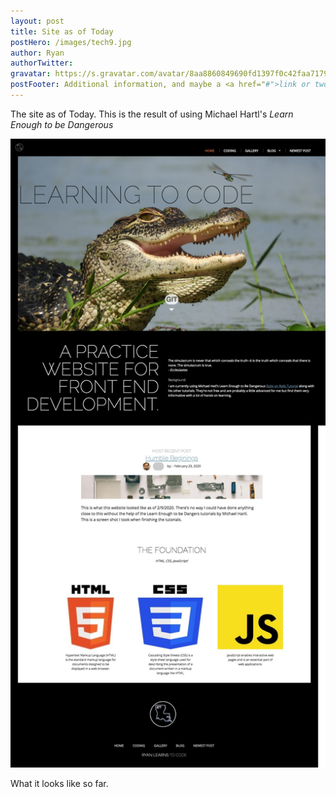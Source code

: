 ```yaml
---
layout: post
title: Site as of Today
postHero: /images/tech9.jpg
author: Ryan
authorTwitter: 
gravatar: https://s.gravatar.com/avatar/8aa8860849690fd1397f0c42faa71795?s=80
postFooter: Additional information, and maybe a <a href="#">link or two</a>
---
```


The site as of Today. This is the result of using Michael Hartl's <i>Learn Enough to be Dangerous</i>

<img class="posts-image-xl" src="/images/2020-02-25-site.jpg"
alt="Picture of current website as of 2-25-2020">

What it looks like so far.
